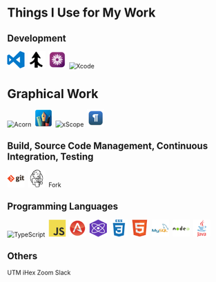 # Things I Use for My Work

## Development

<img src="https://raw.githubusercontent.com/mike-lischke/mike-lischke/master/images/vscode-logo.svg" title="Visual Studio Code" alt="Visual Studio Code" width="40" height="40" />&nbsp;
<img src="https://raw.githubusercontent.com/mike-lischke/mike-lischke/master/images/araxis-merge.jpg" title="Araxis Merge" alt="Araxis Merge" width="40" height="40" />&nbsp;
<img src="https://raw.githubusercontent.com/mike-lischke/mike-lischke/master/images/textmate-logo.png" title="TextMate" alt="TextMate" width="40" height="40" />&nbsp;
<img src="https://cdn.jsdelivr.net/gh/devicons/devicon/icons/xcode/xcode-original.svg" title="Xcode" alt="Xcode" width="40" height="40" />&nbsp;

# Graphical Work

<img src="https://raw.githubusercontent.com/mike-lischke/mike-lischke/master/images/acorn-logo.svg" title="Acorn" alt="Acorn" width="40" height="40" />&nbsp;
<img src="https://raw.githubusercontent.com/mike-lischke/mike-lischke/master/images/graphic-logo.svg" title="Graphic.app" alt="Graphic.app" width="40" height="40" />&nbsp;
<img src="https://raw.githubusercontent.com/mike-lischke/mike-lischke/master/images/xscope-logol.svg" title="xScope" alt="xScope" width="40" height="40" />&nbsp;
<img src="https://raw.githubusercontent.com/mike-lischke/mike-lischke/master/images/typewriter-logo.svg" title="TypeWriter" alt="TypeWriter" width="40" height="40" />&nbsp;

## Build, Source Code Management, Continuous Integration, Testing

<img src="https://github.com/devicons/devicon/blob/master/icons/git/git-original-wordmark.svg" title="Git" alt="Git" width="40" height="40"/>&nbsp;
<img src="https://github.com/devicons/devicon/blob/master/icons/jenkins/jenkins-line.svg" title="Jenkins" alt="Jenkins" width="40" height="40"/>&nbsp;
Fork

## Programming Languages

<img src="https://github.com/devicons/devicon/blob/master/icons/javascript/typescript-original.svg" title="TypeScript" alt="TypeScript" width="40" height="40"/>&nbsp;
<img src="https://github.com/devicons/devicon/blob/master/icons/javascript/javascript-original.svg" title="JavaScript" alt="JavaScript" width="40" height="40"/>&nbsp;
<img src="https://raw.githubusercontent.com/mike-lischke/mike-lischke/master/images/antlr-logo.png" title="ANTLR" alt="ANTLR" width="40" height="40"/>&nbsp;
<img src="https://raw.githubusercontent.com/mike-lischke/mike-lischke/master/images/preact-logo.svg" title="Preact" alt="Preact" width="40" height="40"/>&nbsp;
<img src="https://github.com/devicons/devicon/blob/master/icons/css3/css3-plain-wordmark.svg"  title="CSS3" alt="CSS" width="40" height="40"/>&nbsp;
<img src="https://github.com/devicons/devicon/blob/master/icons/html5/html5-original.svg" title="HTML5" alt="HTML" width="40" height="40"/>&nbsp;
<img src="https://github.com/devicons/devicon/blob/master/icons/mysql/mysql-original-wordmark.svg" title="MySQL"  alt="MySQL" width="40" height="40"/>&nbsp;
<img src="https://github.com/devicons/devicon/blob/master/icons/nodejs/nodejs-original-wordmark.svg" title="NodeJS" alt="NodeJS" width="40" height="40"/>&nbsp;
<img src="https://github.com/devicons/devicon/blob/master/icons/java/java-original-wordmark.svg" title="Java" alt="Java" width="40" height="40"/>&nbsp;

## Others

UTM
iHex
Zoom
Slack

